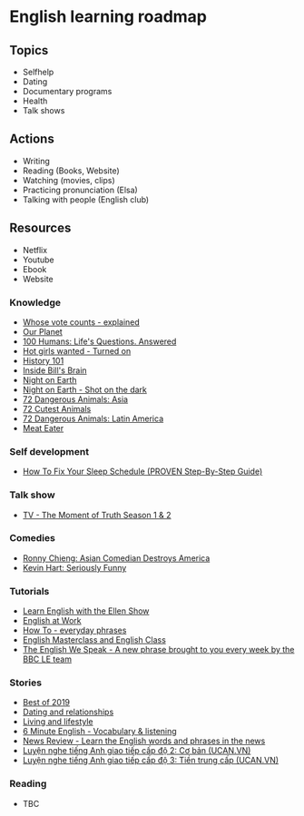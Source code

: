 # English learning roadmap

## Topics

- Selfhelp
- Dating
- Documentary programs
- Health
- Talk shows


## Actions

- Writing
- Reading (Books, Website)
- Watching (movies, clips)
- Practicing pronunciation (Elsa)
- Talking with people (English club)


## Resources

- Netflix
- Youtube
- Ebook
- Website

### Knowledge

- [Whose vote counts - explained](https://www.netflix.com/title/81304760)
- [Our Planet](https://www.netflix.com/title/80049832)
- [100 Humans: Life's Questions. Answered](https://www.netflix.com/title/80215997)
- [Hot girls wanted - Turned on](https://www.netflix.com/title/80115676)
- [History 101](https://www.netflix.com/title/81116168)
- [Inside Bill's Brain](https://www.netflix.com/title/80184771)
- [Night on Earth](https://www.netflix.com/title/80218938)
- [Night on Earth - Shot on the dark](https://www.netflix.com/title/81168505)
- [72 Dangerous Animals: Asia](https://www.netflix.com/title/80165437)
- [72 Cutest Animals](https://www.netflix.com/title/80104022)
- [72 Dangerous Animals: Latin America](https://www.netflix.com/title/80165247)
- [Meat Eater](https://www.netflix.com/title/80126646)


### Self development

- [How To Fix Your Sleep Schedule (PROVEN Step-By-Step Guide)](https://www.youtube.com/watch?v=P_i6yqWjASk&list=WL&index=4)


### Talk show

- [TV - The Moment of Truth Season 1 & 2](https://www.youtube.com/watch?v=KQ4apf-Tm_0&list=PLGWCePdgnqHz2l2oRoDXkB3E69BfeqUhC)


### Comedies

- [Ronny Chieng: Asian Comedian Destroys America](https://www.netflix.com/title/81070659)
- [Kevin Hart: Seriously Funny](https://www.netflix.com/title/70140322)


### Tutorials

- [Learn English with the Ellen Show](https://www.youtube.com/playlist?list=PLlpAWCqcstzqu-EdcAfHO6JtPeTeGDZhj)
- [English at Work](https://www.youtube.com/watch?v=Aj-EnsvU5Q0&list=PLcetZ6gSk969oGvAI0e4_PgVnlGbm64bp)
- [How To - everyday phrases](https://www.youtube.com/watch?v=o5ghhSAxopw&list=PLcetZ6gSk9692RVJgFx4JXwFG4mWK0XGj)
- [English Masterclass and English Class](https://www.youtube.com/watch?v=H8E5EF0IEN0&list=PLcetZ6gSk96_CjrIGtpxRjzzTbWmDl9NB)
- [The English We Speak - A new phrase brought to you every week by the BBC LE team](https://www.youtube.com/watch?v=xajr2XwDUQA&list=PLcetZ6gSk96_sototkO7HFkGA8zL8H0lq)


### Stories

- [Best of 2019](https://www.youtube.com/watch?v=we4KiShNjlA&list=PLcetZ6gSk968pkDx6rX_KOv68VxXDLSpF)
- [Dating and relationships](https://www.youtube.com/watch?v=ybQORSQWWdc&list=PLcetZ6gSk96_mdLUWJG0wYRKtfyZfPxyi)
- [Living and lifestyle](https://www.youtube.com/watch?v=aEofCqWuCT0&list=PLcetZ6gSk96-MjxxJGeegxQhwif1xNNIf)
- [6 Minute English - Vocabulary & listening](https://www.youtube.com/watch?v=we4KiShNjlA&list=PLcetZ6gSk96-FECmH9l7Vlx5VDigvgZpt)
- [News Review - Learn the English words and phrases in the news](https://www.youtube.com/playlist?list=PLcetZ6gSk968l1s4WuxwyhiyEUmg5GOZC)
- [Luyện nghe tiếng Anh giao tiếp cấp độ 2: Cơ bản (UCAN.VN)](https://www.youtube.com/playlist?list=PL43YjTtbLaNQySAV1ZSXCrlDas02l0tT4)
- [Luyện nghe tiếng Anh giao tiếp cấp độ 3: Tiền trung cấp (UCAN.VN)](https://www.youtube.com/playlist?list=PL43YjTtbLaNTm6ZiaGW-Qpih5mqGipR7y)


### Reading

- TBC